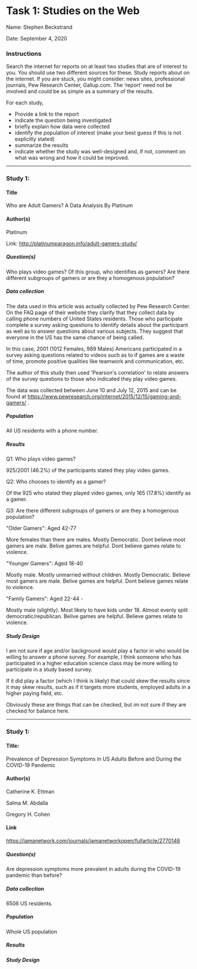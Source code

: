 # Task 1: Studies on the Web

Name: Stephen Beckstrand

Date: September 4, 2020

### Instructions

Search the internet for reports on at least two studies that are of interest to you. You should use two different sources for these. Study reports about on the internet. If you are stuck, you might consider: news sites, professional journals, Pew Research Center, Gallup.com. The ‘report’ need not be involved and could be as simple as a summary of the results.

For each study,
* Provide a link to the report
* indicate the question being investigated
* briefly explain how data were collected
* identify the population of interest (make your best guess if this is not explicitly stated)
* summarize the results
* indicate whether the study was well-designed and, if not, comment on what was wrong and how it could be improved.
---

### Study 1:

#### Title
Who are Adult Gamers? A Data Analysis By Platinum

#### Author(s)
Platinum

Link: http://platinumparagon.info/adult-gamers-study/

##### Question(s)
Who plays video games? Of this group, who identifies as gamers? Are there different subgroups of gamers or are they a homogenous population?



##### Data collection

The data used in this article was actually collected by Pew Research Center. On the FAQ page of their website they clarify that they collect data by calling phone numbers of United States residents. Those who participate complete a survey asking questions to identify details about the participant as well as to answer questions about various subjects.  They suggest that everyone in the US has the same chance of being called.

In this case, 2001 (1012 Females, 989 Males) Americans participated in a survey asking questions related to videos such as to if games are a waste of time, promote positive qualities like teamwork and communication, etc.

The author of this study then used 'Pearson's correlation' to relate answers of the survey questions to those who indicated they play video games.

The data was collected between June 10 and July 12, 2015 and can be found at https://www.pewresearch.org/internet/2015/12/15/gaming-and-gamers/ .

##### Population

All US residents with a phone number.

##### Results
Q1: Who plays video games?

925/2001 (46.2%) of the participants stated they play video games.

Q2: Who chooses to identify as a gamer?

Of the 925 who stated they played video games, only 165 (17.8%) identify as a gamer.


Q3: Are there different subgroups of gamers or are they a homogenous population?

"Older Gamers": Aged 42-77

More females than there are males. Mostly Democratic. Dont believe most gamers are male. Belive games are helpful. Dont believe games relate to violence.

"Younger Gamers": Aged 18-40

Mostly male. Mostly unmarried without children. Mostly Democratic. Believe most gamers are male. Belive games are helpful. Dont believe games relate to violence.

"Family Gamers": Aged 22-44 -

Mostly male (slightly). Most likely to have kids under 18. Almost evenly split democratic/republican. Belive games are helpful. Believe games relate to violence.

##### Study Design

I am not sure if age and/or background would play a factor in who would be willing to answer a phone survey. For example, I think someone who has participated in a higher education science class may be more willing to participate in a study based survey.

If it did play a factor (which I think is likely) that could skew the results since it may skew results, such as if it targets more students, employed adults in a higher paying field, etc.

Obviously these are things that can be checked, but im not sure if they are checked for balance here.

---

### Study 1:

#### Title:
Prevalence of Depression Symptoms in US Adults Before and During the COVID-19 Pandemic

#### Author(s)
Catherine K. Ettman

Salma M. Abdalla

Gregory H. Cohen

####  Link
https://jamanetwork.com/journals/jamanetworkopen/fullarticle/2770146

##### Question(s)

Are depression symptoms more prevalent in adults during the COVID-19 pandemic than before?

##### Data collection

6506 US residents.

##### Population

Whole US population

##### Results

##### Study Design
